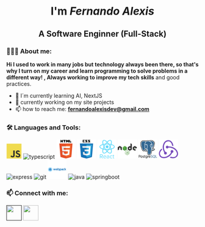 <div align="center">
  
  # I'm _Fernando_ _Alexis_ 
  
</div>
<div align ="center">
  
## A Software Enginner (Full-Stack)

</div>

### 🙋🏻‍♂️ About me:

**Hi I used to work in many jobs but technology always been there, so that's why I turn on my career and learn programming to **solve problems in a different way!** , Always working to improve my tech skills** and good practices.

-  🌱 I´m currently learning AI, NextJS
-  🚀 currently working on my site projects
-  📫 how to reach me: **fernandoalexisdev@gmail.com**


### 🛠️ Languages and Tools:
<div>
<img src="https://raw.githubusercontent.com/devicons/devicon/master/icons/javascript/javascript-original.svg" alt="javascript" width="40" height="40"/>
<img src="https://upload.wikimedia.org/wikipedia/commons/thumb/4/4c/Typescript_logo_2020.svg/2048px-Typescript_logo_2020.svg.png" alt="typescript" width="40" height="40"/>
<img src="https://raw.githubusercontent.com/devicons/devicon/master/icons/html5/html5-original-wordmark.svg" alt="html5" width="50" height="50"/> 
<img src="https://raw.githubusercontent.com/devicons/devicon/master/icons/css3/css3-original-wordmark.svg" alt="css3" width="50" height="50"/>
<img src="https://raw.githubusercontent.com/devicons/devicon/master/icons/react/react-original-wordmark.svg" alt="react" width="50" height="50"/>
<img src="https://raw.githubusercontent.com/devicons/devicon/master/icons/nodejs/nodejs-original-wordmark.svg" alt="nodejs" width="50" height="50"/> 
<img src="https://raw.githubusercontent.com/devicons/devicon/master/icons/postgresql/postgresql-original-wordmark.svg" alt="postgresql" width="50" height="50"/> 
<img src="https://raw.githubusercontent.com/devicons/devicon/master/icons/redux/redux-original.svg" alt="redux" width="50" height="50"/> 
<img src="https://miro.medium.com/v2/resize:fit:365/1*Jr3NFSKTfQWRUyjblBSKeg.png" alt="express" width="50" height="50" /> 
<img src="https://www.vectorlogo.zone/logos/git-scm/git-scm-icon.svg" alt="git" width="50" height="50"/> 
<img src="https://raw.githubusercontent.com/devicons/devicon/d00d0969292a6569d45b06d3f350f463a0107b0d/icons/webpack/webpack-original-wordmark.svg" alt="webpack" width="50" height="50"/>
<img src="https://1000marcas.net/wp-content/uploads/2020/11/Java-logo.png" alt="java" width="50" height="50"/>
<img src="https://statics.cdn.200lab.io/2024/11/spring-boot-la-gi.png" alt="springboot" width="50" height="50"/>
  </div>

### 📫 Connect with me:
<a href= '' target=”_blank”/><img src="https://upload.wikimedia.org/wikipedia/commons/thumb/4/4e/Mail_%28iOS%29.svg/2048px-Mail_%28iOS%29.svg.png" width="40" height="40"></a>
<a href= 'https://www.linkedin.com/in/fernando-alexis-hernandez/' target=”_blank”/><img src="https://upload.wikimedia.org/wikipedia/commons/thumb/c/ca/LinkedIn_logo_initials.png/640px-LinkedIn_logo_initials.png" width="40" height="40"></a>



